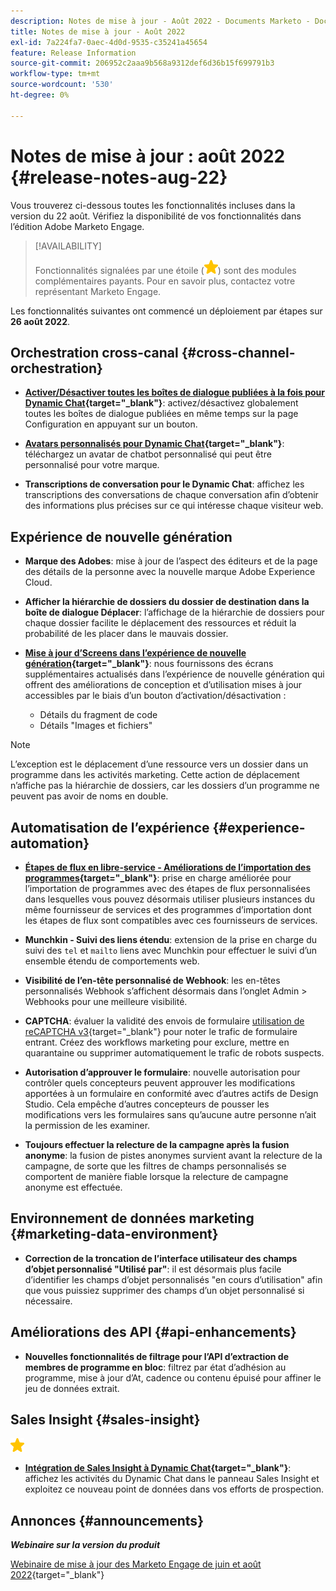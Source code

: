 ```yaml
---
description: Notes de mise à jour - Août 2022 - Documents Marketo - Documentation du produit
title: Notes de mise à jour - Août 2022
exl-id: 7a224fa7-0aec-4d0d-9535-c35241a45654
feature: Release Information
source-git-commit: 206952c2aaa9b568a9312def6d36b15f699791b3
workflow-type: tm+mt
source-wordcount: '530'
ht-degree: 0%

---
```


# Notes de mise à jour : août 2022 {#release-notes-aug-22}

Vous trouverez ci-dessous toutes les fonctionnalités incluses dans la version du 22 août. Vérifiez la disponibilité de vos fonctionnalités dans l’édition Adobe Marketo Engage.

>[!AVAILABILITY]
>
>Fonctionnalités signalées par une étoile (![star](assets/yellow-star.png)) sont des modules complémentaires payants. Pour en savoir plus, contactez votre représentant Marketo Engage.

Les fonctionnalités suivantes ont commencé un déploiement par étapes sur **26 août 2022**.

## Orchestration cross-canal {#cross-channel-orchestration}

* **[Activer/Désactiver toutes les boîtes de dialogue publiées à la fois pour Dynamic Chat](/help/marketo/product-docs/demand-generation/dynamic-chat/automated-chat/dialogue-overview.md#disable-enable-all-dialogues){target="_blank"}**: activez/désactivez globalement toutes les boîtes de dialogue publiées en même temps sur la page Configuration en appuyant sur un bouton.

* **[Avatars personnalisés pour Dynamic Chat](/help/marketo/product-docs/demand-generation/dynamic-chat/setup-and-configuration/configuration.md#agent-settings){target="_blank"}**: téléchargez un avatar de chatbot personnalisé qui peut être personnalisé pour votre marque.

* **Transcriptions de conversation pour le Dynamic Chat**: affichez les transcriptions des conversations de chaque conversation afin d’obtenir des informations plus précises sur ce qui intéresse chaque visiteur web.

## Expérience de nouvelle génération

* **Marque des Adobes**: mise à jour de l’aspect des éditeurs et de la page des détails de la personne avec la nouvelle marque Adobe Experience Cloud.

* **Afficher la hiérarchie de dossiers du dossier de destination dans la boîte de dialogue Déplacer**: l’affichage de la hiérarchie de dossiers pour chaque dossier facilite le déplacement des ressources et réduit la probabilité de les placer dans le mauvais dossier.

* **[Mise à jour d’Screens dans l’expérience de nouvelle génération](/help/marketo/product-docs/marketo-engage-modern-ux/toggle-switch.md){target="_blank"}**: nous fournissons des écrans supplémentaires actualisés dans l’expérience de nouvelle génération qui offrent des améliorations de conception et d’utilisation mises à jour accessibles par le biais d’un bouton d’activation/désactivation :

   * Détails du fragment de code
   * Détails &quot;Images et fichiers&quot;

>[!NOTE]
>
>L’exception est le déplacement d’une ressource vers un dossier dans un programme dans les activités marketing. Cette action de déplacement n’affiche pas la hiérarchie de dossiers, car les dossiers d’un programme ne peuvent pas avoir de noms en double.

## Automatisation de l’expérience {#experience-automation}

* **[Étapes de flux en libre-service - Améliorations de l’importation des programmes](/help/marketo/product-docs/core-marketo-concepts/smart-campaigns/flow-actions/flow-step-service.md){target="_blank"}**: prise en charge améliorée pour l’importation de programmes avec des étapes de flux personnalisées dans lesquelles vous pouvez désormais utiliser plusieurs instances du même fournisseur de services et des programmes d’importation dont les étapes de flux sont compatibles avec ces fournisseurs de services.

* **Munchkin - Suivi des liens étendu**: extension de la prise en charge du suivi des `tel` et `mailto` liens avec Munchkin pour effectuer le suivi d’un ensemble étendu de comportements web.

* **Visibilité de l’en-tête personnalisé de Webhook**: les en-têtes personnalisés Webhook s’affichent désormais dans l’onglet Admin > Webhooks pour une meilleure visibilité.

* **CAPTCHA**: évaluer la validité des envois de formulaire [utilisation de reCAPTCHA v3](/help/marketo/product-docs/demand-generation/forms/using-captcha/enable-captcha-in-marketo-forms.md){target="_blank"} pour noter le trafic de formulaire entrant. Créez des workflows marketing pour exclure, mettre en quarantaine ou supprimer automatiquement le trafic de robots suspects.

* **Autorisation d’approuver le formulaire**: nouvelle autorisation pour contrôler quels concepteurs peuvent approuver les modifications apportées à un formulaire en conformité avec d’autres actifs de Design Studio. Cela empêche d’autres concepteurs de pousser les modifications vers les formulaires sans qu’aucune autre personne n’ait la permission de les examiner.

* **Toujours effectuer la relecture de la campagne après la fusion anonyme**: la fusion de pistes anonymes survient avant la relecture de la campagne, de sorte que les filtres de champs personnalisés se comportent de manière fiable lorsque la relecture de campagne anonyme est effectuée.

## Environnement de données marketing {#marketing-data-environment}

* **Correction de la troncation de l’interface utilisateur des champs d’objet personnalisé &quot;Utilisé par&quot;**: il est désormais plus facile d’identifier les champs d’objet personnalisés &quot;en cours d’utilisation&quot; afin que vous puissiez supprimer des champs d’un objet personnalisé si nécessaire.

## Améliorations des API {#api-enhancements}

* **Nouvelles fonctionnalités de filtrage pour l’API d’extraction de membres de programme en bloc**: filtrez par état d’adhésion au programme, mise à jour d’At, cadence ou contenu épuisé pour affiner le jeu de données extrait.

## Sales Insight {#sales-insight}

![(étoile)](assets/yellow-star.png)

* **[Intégration de Sales Insight à Dynamic Chat](/help/marketo/product-docs/marketo-sales-insight/msi-for-salesforce/features/dynamic-chat-integration.md){target="_blank"}**: affichez les activités du Dynamic Chat dans le panneau Sales Insight et exploitez ce nouveau point de données dans vos efforts de prospection.

## Annonces {#announcements}

**_Webinaire sur la version du produit_**

[Webinaire de mise à jour des Marketo Engage de juin et août 2022](https://engage.marketo.com/2022_June_August_Release_Webinar_OnDemandPage.html){target="_blank"}
